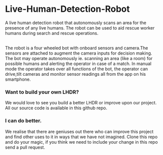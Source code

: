 # Live-Human-Detection-Robot

A live human detection robot that autonomously scans an area for the presence of any live humans. The robot can be used to aid rescue worker humans during search and rescue operations.

<br/>
The robot is a four wheeled bot with onboard sensors and camera.The sensors are attached to augment the camera inputs for decision making. The bot may operate autonomously ie. scanning an area (like a room) for possible humans and alerting the operator in case of a match. In manual mode the operator takes over all functions of the bot, the operator can drive,tilt cameras and monitor sensor readings all from the app on his smartphone.</br>


<h3>Want to build your own LHDR?</h3>

We would love to see you build a better LHDR or improve upon our project. All our source code is available in this github repo.

<h3>I can do better.</h3>

We realise that there are geniuses out there who can improve this project and find other uses to it in ways that we have not imagined. Clone this repo and do your magic, if you think we need to include your change in this repo send a pull request.
